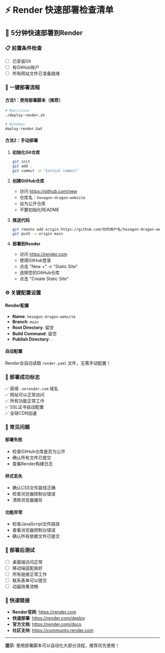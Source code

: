 # ⚡ Render 快速部署检查清单

## 🚀 5分钟快速部署到Render

### 📋 前置条件检查
- [ ] 已安装Git
- [ ] 有GitHub账户
- [ ] 所有网站文件已准备就绪

### 🔄 一键部署流程

#### 方法1：使用部署脚本（推荐）
```bash
# Mac/Linux
./deploy-render.sh

# Windows
deploy-render.bat
```

#### 方法2：手动部署
1. **初始化Git仓库**
   ```bash
   git init
   git add .
   git commit -m "Initial commit"
   ```

2. **创建GitHub仓库**
   - 访问 https://github.com/new
   - 仓库名：`hexagon-dragon-website`
   - 设为公开仓库
   - 不要初始化README

3. **推送代码**
   ```bash
   git remote add origin https://github.com/你的用户名/hexagon-dragon-website.git
   git push -u origin main
   ```

4. **部署到Render**
   - 访问 https://render.com
   - 使用GitHub登录
   - 点击 "New +" → "Static Site"
   - 选择您的GitHub仓库
   - 点击 "Create Static Site"

### ⚙️ 关键配置设置

#### Render配置
- **Name**: `hexagon-dragon-website`
- **Branch**: `main`
- **Root Directory**: 留空
- **Build Command**: 留空
- **Publish Directory**: `.`

#### 自动配置
Render会自动读取 `render.yaml` 文件，无需手动配置！

### 🎯 部署成功标志

✅ 获得 `.onrender.com` 域名  
✅ 网站可以正常访问  
✅ 所有功能正常工作  
✅ SSL证书自动配置  
✅ 全球CDN加速  

### 🚨 常见问题

#### 部署失败
- 检查GitHub仓库是否为公开
- 确认所有文件已提交
- 查看Render构建日志

#### 样式丢失
- 确认CSS文件路径正确
- 检查浏览器控制台错误
- 清除浏览器缓存

#### 功能异常
- 检查JavaScript文件路径
- 查看浏览器控制台错误
- 确认所有依赖文件已提交

### 📱 部署后测试

- [ ] 桌面端访问正常
- [ ] 移动端适配良好
- [ ] 所有链接正常工作
- [ ] 联系表单可以提交
- [ ] 动画效果流畅

### 🔗 快速链接

- **Render官网**: https://render.com
- **快速部署**: https://render.com/deploy
- **官方文档**: https://render.com/docs
- **社区支持**: https://community.render.com

---

**提示**: 使用部署脚本可以自动化大部分流程，推荐优先使用！
